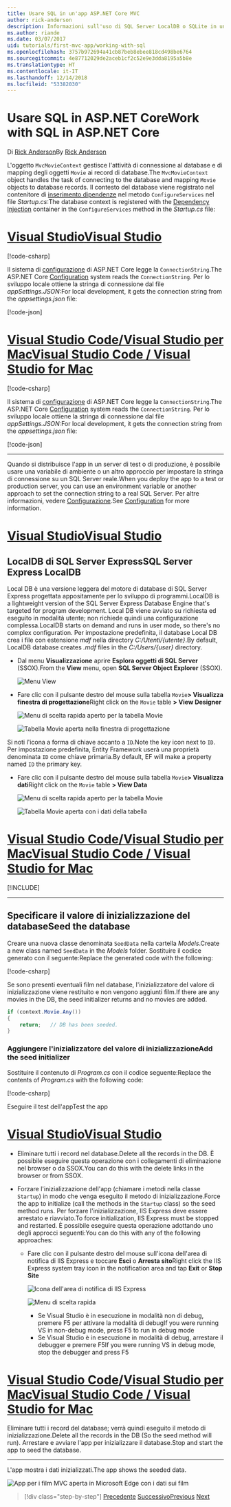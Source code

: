 ```yaml
---
title: Usare SQL in un'app ASP.NET Core MVC
author: rick-anderson
description: Informazioni sull'uso di SQL Server LocalDB o SQLite in un'app ASP.NET Core MVC.
ms.author: riande
ms.date: 03/07/2017
uid: tutorials/first-mvc-app/working-with-sql
ms.openlocfilehash: 3757b972694a41cb87beb8ebee818cd498be6764
ms.sourcegitcommit: 4e87712029de2aceb1cf2c52e9e3dda8195a5b8e
ms.translationtype: HT
ms.contentlocale: it-IT
ms.lasthandoff: 12/14/2018
ms.locfileid: "53382030"
---
```

# <a name="work-with-sql-in-aspnet-core"></a><span data-ttu-id="de95d-103">Usare SQL in ASP.NET Core</span><span class="sxs-lookup"><span data-stu-id="de95d-103">Work with SQL in ASP.NET Core</span></span>

<span data-ttu-id="de95d-104">Di [Rick Anderson](https://twitter.com/RickAndMSFT)</span><span class="sxs-lookup"><span data-stu-id="de95d-104">By [Rick Anderson](https://twitter.com/RickAndMSFT)</span></span>

<span data-ttu-id="de95d-105">L'oggetto `MvcMovieContext` gestisce l'attività di connessione al database e di mapping degli oggetti `Movie` ai record di database.</span><span class="sxs-lookup"><span data-stu-id="de95d-105">The `MvcMovieContext` object handles the task of connecting to the database and mapping `Movie` objects to database records.</span></span> <span data-ttu-id="de95d-106">Il contesto del database viene registrato nel contenitore di [inserimento dipendenze](xref:fundamentals/dependency-injection) nel metodo `ConfigureServices` nel file *Startup.cs*:</span><span class="sxs-lookup"><span data-stu-id="de95d-106">The database context is registered with the [Dependency Injection](xref:fundamentals/dependency-injection) container in the `ConfigureServices` method in the *Startup.cs* file:</span></span>

<!-- VS -------------------------->
# <a name="visual-studiotabvisual-studio"></a>[<span data-ttu-id="de95d-107">Visual Studio</span><span class="sxs-lookup"><span data-stu-id="de95d-107">Visual Studio</span></span>](#tab/visual-studio)

[!code-csharp[](~/tutorials/first-mvc-app/start-mvc/sample/MvcMovie22/Startup.cs?name=snippet_ConfigureServices&highlight=13-99)]

<span data-ttu-id="de95d-108">Il sistema di [configurazione](xref:fundamentals/configuration/index) di ASP.NET Core legge la `ConnectionString`.</span><span class="sxs-lookup"><span data-stu-id="de95d-108">The ASP.NET Core [Configuration](xref:fundamentals/configuration/index) system reads the `ConnectionString`.</span></span> <span data-ttu-id="de95d-109">Per lo sviluppo locale ottiene la stringa di connessione dal file *appSettings.JSON*:</span><span class="sxs-lookup"><span data-stu-id="de95d-109">For local development, it gets the connection string from the *appsettings.json* file:</span></span>

[!code-json[](start-mvc/sample/MvcMovie/appsettings.json?highlight=2&range=8-10)]

<!-- Code -------------------------->
# <a name="visual-studio-code--visual-studio-for-mactabvisual-studio-codevisual-studio-mac"></a>[<span data-ttu-id="de95d-110">Visual Studio Code/Visual Studio per Mac</span><span class="sxs-lookup"><span data-stu-id="de95d-110">Visual Studio Code / Visual Studio for Mac</span></span>](#tab/visual-studio-code+visual-studio-mac)

[!code-csharp[](~/tutorials/first-mvc-app/start-mvc/sample/MvcMovie22/Startup.cs?name=snippet_UseSqlite&highlight=11-12)]

<span data-ttu-id="de95d-111">Il sistema di [configurazione](xref:fundamentals/configuration/index) di ASP.NET Core legge la `ConnectionString`.</span><span class="sxs-lookup"><span data-stu-id="de95d-111">The ASP.NET Core [Configuration](xref:fundamentals/configuration/index) system reads the `ConnectionString`.</span></span> <span data-ttu-id="de95d-112">Per lo sviluppo locale ottiene la stringa di connessione dal file *appSettings.JSON*:</span><span class="sxs-lookup"><span data-stu-id="de95d-112">For local development, it gets the connection string from the *appsettings.json* file:</span></span>

[!code-json[](~/tutorials/first-mvc-app/start-mvc/sample/MvcMovie22/appsettingsSQLite.json?highlight=2&range=8-10)]

---  
<!-- End of VS tabs -->

<span data-ttu-id="de95d-113">Quando si distribuisce l'app in un server di test o di produzione, è possibile usare una variabile di ambiente o un altro approccio per impostare la stringa di connessione su un SQL Server reale.</span><span class="sxs-lookup"><span data-stu-id="de95d-113">When you deploy the app to a test or production server, you can use an environment variable or another approach to set the connection string to a real SQL Server.</span></span> <span data-ttu-id="de95d-114">Per altre informazioni, vedere [Configurazione](xref:fundamentals/configuration/index).</span><span class="sxs-lookup"><span data-stu-id="de95d-114">See [Configuration](xref:fundamentals/configuration/index) for more information.</span></span>

<!-- VS -------------------------->
# <a name="visual-studiotabvisual-studio"></a>[<span data-ttu-id="de95d-115">Visual Studio</span><span class="sxs-lookup"><span data-stu-id="de95d-115">Visual Studio</span></span>](#tab/visual-studio)

## <a name="sql-server-express-localdb"></a><span data-ttu-id="de95d-116">LocalDB di SQL Server Express</span><span class="sxs-lookup"><span data-stu-id="de95d-116">SQL Server Express LocalDB</span></span>

<span data-ttu-id="de95d-117">Local DB è una versione leggera del motore di database di SQL Server Express progettata appositamente per lo sviluppo di programmi.</span><span class="sxs-lookup"><span data-stu-id="de95d-117">LocalDB is a lightweight version of the SQL Server Express Database Engine that's targeted for program development.</span></span> <span data-ttu-id="de95d-118">Local DB viene avviato su richiesta ed eseguito in modalità utente; non richiede quindi una configurazione complessa.</span><span class="sxs-lookup"><span data-stu-id="de95d-118">LocalDB starts on demand and runs in user mode, so there's no complex configuration.</span></span> <span data-ttu-id="de95d-119">Per impostazione predefinita, il database Local DB crea i file con estensione *mdf* nella directory *C:/Utenti/{utente}*.</span><span class="sxs-lookup"><span data-stu-id="de95d-119">By default, LocalDB database creates *.mdf* files in the *C:/Users/{user}* directory.</span></span>

* <span data-ttu-id="de95d-120">Dal menu **Visualizzazione** aprire **Esplora oggetti di SQL Server** (SSOX).</span><span class="sxs-lookup"><span data-stu-id="de95d-120">From the **View** menu, open **SQL Server Object Explorer** (SSOX).</span></span>

  ![Menu View](working-with-sql/_static/ssox.png)

* <span data-ttu-id="de95d-122">Fare clic con il pulsante destro del mouse sulla tabella `Movie`**> Visualizza finestra di progettazione**</span><span class="sxs-lookup"><span data-stu-id="de95d-122">Right click on the `Movie` table **> View Designer**</span></span>

  ![Menu di scelta rapida aperto per la tabella Movie](working-with-sql/_static/design.png)

  ![Tabella Movie aperta nella finestra di progettazione](working-with-sql/_static/dv.png)

<span data-ttu-id="de95d-125">Si noti l'icona a forma di chiave accanto a `ID`.</span><span class="sxs-lookup"><span data-stu-id="de95d-125">Note the key icon next to `ID`.</span></span> <span data-ttu-id="de95d-126">Per impostazione predefinita, Entity Framework userà una proprietà denominata `ID` come chiave primaria.</span><span class="sxs-lookup"><span data-stu-id="de95d-126">By default, EF will make a property named `ID` the primary key.</span></span>

* <span data-ttu-id="de95d-127">Fare clic con il pulsante destro del mouse sulla tabella `Movie`**> Visualizza dati**</span><span class="sxs-lookup"><span data-stu-id="de95d-127">Right click on the `Movie` table **> View Data**</span></span>

  ![Menu di scelta rapida aperto per la tabella Movie](working-with-sql/_static/ssox2.png)

  ![Tabella Movie aperta con i dati della tabella](working-with-sql/_static/vd22.png)

# <a name="visual-studio-code--visual-studio-for-mactabvisual-studio-codevisual-studio-mac"></a>[<span data-ttu-id="de95d-130">Visual Studio Code/Visual Studio per Mac</span><span class="sxs-lookup"><span data-stu-id="de95d-130">Visual Studio Code / Visual Studio for Mac</span></span>](#tab/visual-studio-code+visual-studio-mac)

[!INCLUDE[](~/includes/rp/sqlite.md)]

---  
<!-- End of VS tabs -->

## <a name="seed-the-database"></a><span data-ttu-id="de95d-131">Specificare il valore di inizializzazione del database</span><span class="sxs-lookup"><span data-stu-id="de95d-131">Seed the database</span></span>

<span data-ttu-id="de95d-132">Creare una nuova classe denominata `SeedData` nella cartella *Models*.</span><span class="sxs-lookup"><span data-stu-id="de95d-132">Create a new class named `SeedData` in the *Models* folder.</span></span> <span data-ttu-id="de95d-133">Sostituire il codice generato con il seguente:</span><span class="sxs-lookup"><span data-stu-id="de95d-133">Replace the generated code with the following:</span></span>

[!code-csharp[](~/tutorials/first-mvc-app/start-mvc/sample/MvcMovie22/Models/SeedData.cs?name=snippet_1)]

<span data-ttu-id="de95d-134">Se sono presenti eventuali film nel database, l'inizializzatore del valore di inizializzazione viene restituito e non vengono aggiunti film.</span><span class="sxs-lookup"><span data-stu-id="de95d-134">If there are any movies in the DB, the seed initializer returns and no movies are added.</span></span>

```csharp
if (context.Movie.Any())
{
    return;   // DB has been seeded.
}
```

<a name="si"></a>
### <a name="add-the-seed-initializer"></a><span data-ttu-id="de95d-135">Aggiungere l'inizializzatore del valore di inizializzazione</span><span class="sxs-lookup"><span data-stu-id="de95d-135">Add the seed initializer</span></span>

<span data-ttu-id="de95d-136">Sostituire il contenuto di *Program.cs* con il codice seguente:</span><span class="sxs-lookup"><span data-stu-id="de95d-136">Replace the contents of *Program.cs* with the following code:</span></span>

[!code-csharp[](~/tutorials/first-mvc-app/start-mvc/sample/MvcMovie22/Program.cs)]

<span data-ttu-id="de95d-137">Eseguire il test dell'app</span><span class="sxs-lookup"><span data-stu-id="de95d-137">Test the app</span></span>

<!-- VS -------------------------->
# <a name="visual-studiotabvisual-studio"></a>[<span data-ttu-id="de95d-138">Visual Studio</span><span class="sxs-lookup"><span data-stu-id="de95d-138">Visual Studio</span></span>](#tab/visual-studio)

* <span data-ttu-id="de95d-139">Eliminare tutti i record nel database.</span><span class="sxs-lookup"><span data-stu-id="de95d-139">Delete all the records in the DB.</span></span> <span data-ttu-id="de95d-140">È possibile eseguire questa operazione con i collegamenti di eliminazione nel browser o da SSOX.</span><span class="sxs-lookup"><span data-stu-id="de95d-140">You can do this with the delete links in the browser or from SSOX.</span></span>
* <span data-ttu-id="de95d-141">Forzare l'inizializzazione dell'app (chiamare i metodi nella classe `Startup`) in modo che venga eseguito il metodo di inizializzazione.</span><span class="sxs-lookup"><span data-stu-id="de95d-141">Force the app to initialize (call the methods in the `Startup` class) so the seed method runs.</span></span> <span data-ttu-id="de95d-142">Per forzare l'inizializzazione, IIS Express deve essere arrestato e riavviato.</span><span class="sxs-lookup"><span data-stu-id="de95d-142">To force initialization, IIS Express must be stopped and restarted.</span></span> <span data-ttu-id="de95d-143">È possibile eseguire questa operazione adottando uno degli approcci seguenti:</span><span class="sxs-lookup"><span data-stu-id="de95d-143">You can do this with any of the following approaches:</span></span>

  * <span data-ttu-id="de95d-144">Fare clic con il pulsante destro del mouse sull'icona dell'area di notifica di IIS Express e toccare **Esci** o **Arresta sito**</span><span class="sxs-lookup"><span data-stu-id="de95d-144">Right click the IIS Express system tray icon in the notification area and tap **Exit** or **Stop Site**</span></span>

    ![Icona dell'area di notifica di IIS Express](working-with-sql/_static/iisExIcon.png)

    ![Menu di scelta rapida](working-with-sql/_static/stopIIS.png)

    * <span data-ttu-id="de95d-147">Se Visual Studio è in esecuzione in modalità non di debug, premere F5 per attivare la modalità di debug</span><span class="sxs-lookup"><span data-stu-id="de95d-147">If you were running VS in non-debug mode, press F5 to run in debug mode</span></span>
    * <span data-ttu-id="de95d-148">Se Visual Studio è in esecuzione in modalità di debug, arrestare il debugger e premere F5</span><span class="sxs-lookup"><span data-stu-id="de95d-148">If you were running VS in debug mode, stop the debugger and press F5</span></span>

<!-- Code -------------------------->
# <a name="visual-studio-code--visual-studio-for-mactabvisual-studio-codevisual-studio-mac"></a>[<span data-ttu-id="de95d-149">Visual Studio Code/Visual Studio per Mac</span><span class="sxs-lookup"><span data-stu-id="de95d-149">Visual Studio Code / Visual Studio for Mac</span></span>](#tab/visual-studio-code+visual-studio-mac)

<span data-ttu-id="de95d-150">Eliminare tutti i record del database; verrà quindi eseguito il metodo di inizializzazione.</span><span class="sxs-lookup"><span data-stu-id="de95d-150">Delete all the records in the DB (So the seed method will run).</span></span> <span data-ttu-id="de95d-151">Arrestare e avviare l'app per inizializzare il database.</span><span class="sxs-lookup"><span data-stu-id="de95d-151">Stop and start the app to seed the database.</span></span>

---  
<!-- End of VS tabs -->

<span data-ttu-id="de95d-152">L'app mostra i dati inizializzati.</span><span class="sxs-lookup"><span data-stu-id="de95d-152">The app shows the seeded data.</span></span>

![App per i film MVC aperta in Microsoft Edge con i dati sui film](working-with-sql/_static/m55.png)

> [!div class="step-by-step"]
> <span data-ttu-id="de95d-154">[Precedente](adding-model.md)
> [Successivo](controller-methods-views.md)</span><span class="sxs-lookup"><span data-stu-id="de95d-154">[Previous](adding-model.md)
[Next](controller-methods-views.md)</span></span>  
